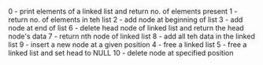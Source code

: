 0 - print elements of a linked list and return no. of elements present
1 - return no. of elements in teh list
2 - add node at beginning of list
3 - add node at end of list
6 - delete head node of linked list and return the head node's data
7 - return nth node of linked list
8 - add all teh data in the linked list
9 - insert a new node at a given position
4 - free a linked list
5 - free a linked list and set head to NULL
10 - delete node at specified position

